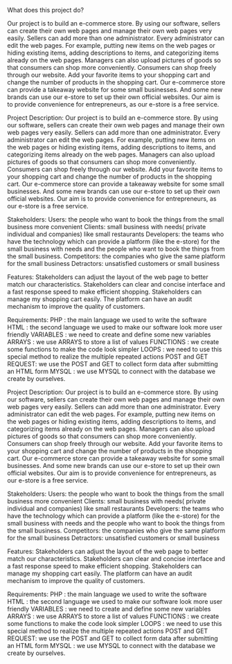 What does this project do?
  
  Our project is to build an e-commerce store. 
  By using our software, sellers can create their own web pages and manage their own web pages very easily. 
  Sellers can add more than one administrator. 
  Every administrator can edit the web pages. 
  For example, putting new items on the web pages or hiding existing items, adding descriptions to items, and categorizing items already on the web pages. 
  Managers can also upload pictures of goods so that consumers can shop more conveniently. 
  Consumers can shop freely through our website. 
  Add your favorite items to your shopping cart and change the number of products in the shopping cart.
  Our e-commerce store can provide a takeaway website for some small businesses. 
  And some new brands can use our e-store to set up their own official websites. 
  Our aim is to provide convenience for entrepreneurs, as our e-store is a free service.
  
Project Description:
                      Our project is to build an e-commerce store. 
                      By using our software, sellers can create their own web pages and manage their own web pages very easily. 
                      Sellers can add more than one administrator. 
                      Every administrator can edit the web pages. 
                      For example, putting new items on the web pages or hiding existing items, adding descriptions to items, and categorizing items already on the
                   web pages. 
                      Managers can also upload pictures of goods so that consumers can shop more conveniently. 
                      Consumers can shop freely through our website. 
                      Add your favorite items to your shopping cart and change the number of products in the shopping cart.
                      Our e-commerce store can provide a takeaway website for some small businesses. 
                      And some new brands can use our e-store to set up their own official websites. 
                      Our aim is to provide convenience for entrepreneurs, as our e-store is a free service.
                                     
Stakeholders: 
                Users: the people who want to book the things from the small business more convenient
                Clients: small business with needs( private individual and companies) like small restaurants
                Developers: the teams who have the technology which can provide a platform (like the e-store) for the small business with needs and the people who
                            want to book the things from the small business.
                Competitors: the companies who give the same platform for the small business
                Detractors: unsatisfied customers or small business

Features:
              Stakeholders can adjust the layout of the web page to better match our characteristics.
              Stakeholders can clear and concise interface and a fast response speed to make efficient shopping.
              Stakeholders can  manage my shopping cart easily.
              The platform can have an audit mechanism to improve the quality of customers.
              
Requirements:
                PHP : the main language we used to write the software
                HTML : the second language we used to make our software look more user friendly
                VARIABLES : we need to create and define some new variables
                ARRAYS : we use ARRAYS to store a list of values
                FUNCTIONS : we create some functions to make the code look simpler
                LOOPS : we need to use this special method to realize the multiple repeated actions
                POST and GET REQUEST: we use the POST and GET to collect form data after submitting an HTML form
                MYSQL : we use MYSQL to connect with the database we create by ourselves. 

Project Description:
                      Our project is to build an e-commerce store. 
                      By using our software, sellers can create their own web pages and manage their own web pages very easily. 
                      Sellers can add more than one administrator. 
                      Every administrator can edit the web pages. 
                      For example, putting new items on the web pages or hiding existing items, adding descriptions to items, and categorizing items already on the
                   web pages. 
                      Managers can also upload pictures of goods so that consumers can shop more conveniently. 
                      Consumers can shop freely through our website. 
                      Add your favorite items to your shopping cart and change the number of products in the shopping cart.
                      Our e-commerce store can provide a takeaway website for some small businesses. 
                      And some new brands can use our e-store to set up their own official websites. 
                      Our aim is to provide convenience for entrepreneurs, as our e-store is a free service.
                                     
Stakeholders: 
                Users: the people who want to book the things from the small business more convenient
                Clients: small business with needs( private individual and companies) like small restaurants
                Developers: the teams who have the technology which can provide a platform (like the e-store) for the small business with needs and the people who
                            want to book the things from the small business.
                Competitors: the companies who give the same platform for the small business
                Detractors: unsatisfied customers or small business


Features:
              Stakeholders can adjust the layout of the web page to better match our characteristics.
              Stakeholders can clear and concise interface and a fast response speed to make efficient shopping.
              Stakeholders can  manage my shopping cart easily.
              The platform can have an audit mechanism to improve the quality of customers.
              
Requirements:
                PHP : the main language we used to write the software
                HTML : the second language we used to make our software look more user friendly
                VARIABLES : we need to create and define some new variables
                ARRAYS : we use ARRAYS to store a list of values
                FUNCTIONS : we create some functions to make the code look simpler
                LOOPS : we need to use this special method to realize the multiple repeated actions
                POST and GET REQUEST: we use the POST and GET to collect form data after submitting an HTML form
                MYSQL : we use MYSQL to connect with the database we create by ourselves. 
